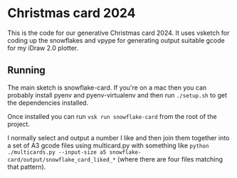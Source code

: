 # Christmas card 2024

This is the code for our generative Christmas card 2024. It uses vsketch for coding up the snowflakes and vpype 
for generating output suitable gcode for my iDraw 2.0 plotter.

## Running

The main sketch is snowflake-card. If you're on a mac then you can probably install pyenv and pyenv-virtualenv and then
run `./setup.sh` to get the dependencies installed.

Once installed you can run `vsk run snowflake-card` from the root of the project.

I normally select and output a number I like and then join them together into a set of A3 gcode files using 
multicard.py with something like `python ./multicards.py --input-size a5 snowflake-card/output/snowflake_card_liked_*`
(where there are four files matching that pattern).

